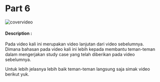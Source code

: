 # Part 6

![covervideo](http://bit.ly/makeaicovervideo)

#### **Description :**

Pada video kali ini merupakan video lanjutan dari video sebelumnya. Dimana bahasan pada video kali ini lebih kepada membantu teman-teman dalam mengerjakan study case yang telah diberikan pada video sebelumnya. 

Untuk lebih jelasnya lebih baik teman-teman langsung saja simak video berikut yuk.